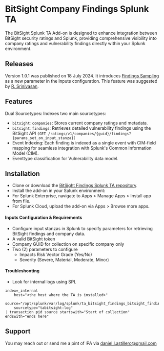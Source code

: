 # BitSight Company Findings Splunk TA
The BitSight Splunk TA Add-on is designed to enhance integration between BitSight security ratings and Splunk, providing comprehensive visibility into company ratings and vulnerability findings directly within your Splunk environment.

## Releases
Version 1.0.1 was published on 18 July 2024. It introduces [Findings Sampling](https://help.bitsighttech.com/hc/en-us/articles/6145673764759-Findings-Sampling) as a new parameter in the Inputs configuration. This feature was suggested by [R. Srinivasan](https://www.linkedin.com/in/rajashekar-srinivasan-36809bbb).

## Features
Dual Sourcetypes: Indexes two main sourcetypes:

- `bitsight:companies`: Stores current company ratings and metadata.
- `bitsight:findings`: Retrieves detailed vulnerability findings using the BitSight API `(GET /ratings/v1/companies/{guid}/findings?{params_set_on_input_stanza})`
- Event Indexing: Each finding is indexed as a single event with CIM-field mapping for seamless integration with Splunk's Common Information Model (CIM).
- Eventtype classification for Vulnerability data model.


## Installation
- Clone or download the [BitSight Findings Splunk TA repository](https://splunkbase.splunk.com/app/7467).
- Install the add-on in your Splunk environment:
- For Splunk Enterprise, navigate to Apps > Manage Apps > Install app from file.
- For Splunk Cloud, upload the add-on via Apps > Browse more apps.

#### Inputs Configuration & Requirements

- Configure input stanzas in Splunk to specify parameters for retrieving BitSight findings and company data.
- A valid BitSight token
- Company GUID for collection on specific company only
- Two (2) parameters to configure
    - Impacts Risk Vector Grade (Yes/No)
    - Severity (Severe, Material, Moderate, Minor)

#### Troubleshooting
- Look for internal logs using SPL
```
index=_internal 
    host="<the host where the TA is installed>" 
    source="/opt/splunk/var/log/splunk/ta_bitsight_findings_bitsight_findings.log" 
    sourcetype="tabitsight:log"
| transaction pid source startswith="Start of collection" endswith="ends here"
```

## Support
You may reach out or send me a pint of IPA via daniel.l.astillero@gmail.com